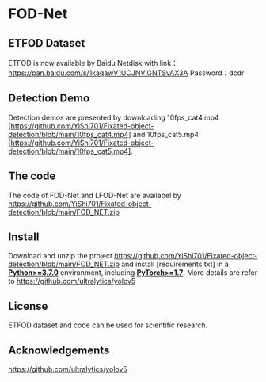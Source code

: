 # FOD-Net

## ETFOD Dataset
ETFOD is now available by Baidu Netdisk with link：https://pan.baidu.com/s/1kaqawV1UCJNViGNTSvAX3A 
Password：dcdr 

## Detection Demo

Detection demos are presented by downloading 10fps_cat4.mp4 [https://github.com/YiShi701/Fixated-object-detection/blob/main/10fps_cat4.mp4] and 10fps_cat5.mp4 [https://github.com/YiShi701/Fixated-object-detection/blob/main/10fps_cat5.mp4].

## The code

The code of FOD-Net and LFOD-Net are availabel by https://github.com/YiShi701/Fixated-object-detection/blob/main/FOD_NET.zip

## Install

Download and unzip the project https://github.com/YiShi701/Fixated-object-detection/blob/main/FOD_NET.zip and install [requirements.txt] in a
[**Python>=3.7.0**](https://www.python.org/) environment, including [**PyTorch>=1.7**](https://pytorch.org/get-started/locally/). More details are refer to https://github.com/ultralytics/yolov5


## License

ETFOD dataset and code can be used for scientific research.

## Acknowledgements

https://github.com/ultralytics/yolov5
